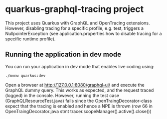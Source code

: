 # quarkus-graphql-tracing project

This project uses Quarkus with GraphQL and OpenTracing extensions. However, disabling tracing 
for a specific profile, e.g. test, triggers a NullpointerException (see application.properties how 
to disable tracing for a specific runtime profile).

## Running the application in dev mode

You can run your application in dev mode that enables live coding using:
```
./mvnw quarkus:dev
```

Open a browser at http://127.0.0.1:8080/graphql-ui/ and execute the GraphQL dummy query. This works 
as expected, and the request traced (logged) in the console. However, running the test case 
(GraphQLResourceTest.java) fails since  the OpenTraingDecorator-class expect that the tracing is 
enabled and hence a NPE is thrown (row 66 in OpenTraingDecorator.java 
stmt tracer.scopeManager().active().close())